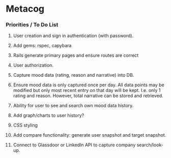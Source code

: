 Metacog
=======

### Priorities / To Do List

1. User creation and sign in authentication (with password).

2. Add gems: rspec, capybara

3. Rails generate primary pages and ensure routes are correct


2. User authorization.

3. Capture mood data (rating, reason and narrative) into DB.

4. Ensure mood data is only captured once per day. All data points may be modified but only most recent entry on that day will be kept. I.e. only 1 rating and reason. However, total narrative can be stored and retrieved.

5. Ability for user to see and search own mood data history.

6. Add graph/charts to user history?

7. CSS styling

8. Add compare functionality: generate user snapshot and target snapshot.

9. Connect to Glassdoor or LinkedIn API to capture company search/look-up. 




